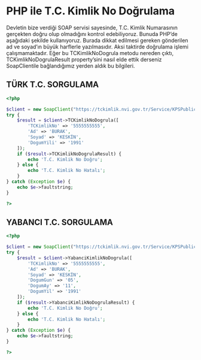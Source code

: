 # PHP ile T.C. Kimlik No Doğrulama

Devletin bize verdiği SOAP servisi sayesinde, T.C. Kimlik Numarasının gerçekten doğru olup olmadığını kontrol edebiliyoruz. Bunuda PHP’de aşağıdaki şekilde kullanıyoruz. Burada dikkat edilmesi gereken gönderilen ad ve soyad’ın büyük harflerle yazılmasıdır. Aksi taktirde doğrulama işlemi çalışmamaktadır. Eğer bu TCKimlikNoDogrula metodu nereden çıktı, TCKimlikNoDogrulaResult property’sini nasıl elde ettik derseniz SoapClientile bağlandığımız yerden aldık bu bilgileri.

## TÜRK T.C. SORGULAMA

```php
<?php

$client = new SoapClient("https://tckimlik.nvi.gov.tr/Service/KPSPublic.asmx?WSDL");
try {
    $result = $client->TCKimlikNoDogrula([
        'TCKimlikNo' => '5555555555',
        'Ad' => 'BURAK',
        'Soyad' => 'KESKİN',
        'DogumYili' => '1991'
    ]);
    if ($result->TCKimlikNoDogrulaResult) {
        echo 'T.C. Kimlik No Doğru';
    } else {
        echo 'T.C. Kimlik No Hatalı';
    }
} catch (Exception $e) {
    echo $e->faultstring;
}

?>
```


## YABANCI T.C. SORGULAMA

```php
<?php

$client = new SoapClient("https://tckimlik.nvi.gov.tr/Service/KPSPublicYabanciDogrula.asmx?WSDL");
try {
    $result = $client->YabanciKimlikNoDogrula([
        'TCKimlikNo' => '5555555555',
        'Ad' => 'BURAK',
        'Soyad' => 'KESKİN',
        'DogumGun' => '05',
        'DogumAy' => '11',
        'DogumYil' => '1991'
    ]);
    if ($result->YabanciKimlikNoDogrulaResult) {
        echo 'T.C. Kimlik No Doğru';
    } else {
        echo 'T.C. Kimlik No Hatalı';
    }
} catch (Exception $e) {
    echo $e->faultstring;
}

?>
```